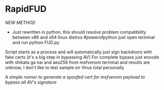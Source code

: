 # RapidFUD
*NEW METHOD*

* Just rewritten in python, this should resolve problem compatibility between x86 and x64 linux distros #powerofpython
just open terminal and run python FUD.py

Script starts as a process and will automatically just sign backdoors with fake certs (it's a big step in bypassing AV)
For complete bypass just encode with shikata ga nai and aes256 from msfvenom terminal and results are unknow, I don't like to test sample on Virus total personally



*A simple runner to generate a spoofed cert for msfvenom payload to bypass all AV's signature*


